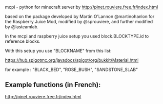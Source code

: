 

mcpi - python for minecraft server by http://pinet.rouviere.free.fr/index.html

based on the package developed by Martin O'Lannon @martinohanlon for the Raspberry Juice Mod, modified by @sprouviere, and further modified by @lasteamlab.

In the mcpi and raspberry juice setup you used block.BLOCKTYPE.id to reference blocks.

With this setup you use "BLOCKNAME" from this list:

https://hub.spigotmc.org/javadocs/spigot/org/bukkit/Material.html

for example : 
"BLACK_BED", "ROSE_BUSH", "SANDSTONE_SLAB" 

Example functions (in French):
--------------------------------------
http://pinet.rouviere.free.fr/index.html





